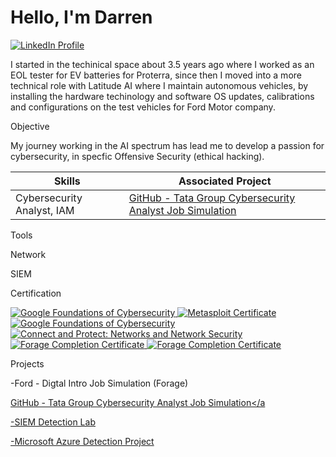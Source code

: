 # Hello, I'm Darren

<a href="https://www.linkedin.com/in/darren-smith-6835a0339" target="_blank">
  <img src="https://img.shields.io/badge/LinkedIn-0077B5?style=for-the-badge&logo=linkedin&logoColor=white" alt="LinkedIn Profile" />
</a>





I started in the techinical space about 3.5 years ago where I worked as an EOL tester for EV batteries for Proterra, since then I moved into a more technical role with Latitude AI where I maintain autonomous vehicles, by installing the hardware techinology and software OS updates, calibrations and configurations on the test vehicles for Ford Motor company.

Objective

My journey working in the AI spectrum has lead me to develop a passion for cybersecurity, in specfic Offensive Security (ethical hacking).

|  Skills                                                                             | Associated Project                                                                                    |
|-------------------------------------------------------------------------------------|-----------------------------------------                                                              |
  Cybersecurity Analyst, IAM                                                          | <a href="https://github.com/DLSmith11/-Tata-Group---Cybersecurity-Analyst-Job-Simulation-Forge-" target="_blank">GitHub - Tata Group Cybersecurity Analyst Job Simulation</a>|





Tools


Network
  

 
SIEM
  
Certification

<a href="https://coursera.org/share/c32879f18969af15ed3be8cec20356d1" target="_blank">
  <img src="https://img.shields.io/badge/Google-Cybersecurity-blue?style=for-the-badge&logo=google&logoColor=white" alt="Google Foundations of Cybersecurity">
</a>


















<a href="https://www.coursera.org/account/accomplishments/records/ZP9ATQ7L3C1B" target="_blank">
  <img src="https://img.shields.io/badge/Metasploit-Cybersecurity-blue?style=for-the-badge&logo=google&logoColor=white" alt="Metasploit Certificate">
</a> 
















<a href="https://www.coursera.org/account/accomplishments/records/FMY3ISA9L8KA" target="_blank">
  <img src="https://img.shields.io/badge/Google-Cybersecurity-blue?style=for-the-badge&logo=google&logoColor=white" alt="Google Foundations of Cybersecurity">
</a>
















<a href="https://www.coursera.org/account/accomplishments/records/NLCCRPC9MAYE" target="_blank">
  <img src="https://img.shields.io/badge/Google-Cybersecurity-blue?style=for-the-badge&logo=google&logoColor=white" alt="Connect and Protect: Networks and Network Security">
</a>















<a href="https://forage-uploads-prod.s3.amazonaws.com/completion-certificates/RwKkimvLMkHbEHKAA/kepAuhuGGuyc5guoh_RwKkimvLMkHbEHKAA_TSZ89XJPwrZescRaB_1732634672066_completion_certificate.pdf" target="_blank">
  <img src="https://img.shields.io/badge/Forage-Completion-green?style=for-the-badge&logo=forage&logoColor=white" alt="Forage Completion Certificate">
</a>

















<a href="https://forage-uploads-prod.s3.amazonaws.com/completion-certificates/ifobHAoMjQs9s6bKS/gmf3ypEXBj2wvfQWC_ifobHAoMjQs9s6bKS_TSZ89XJPwrZescRaB_1732924822482_completion_certificate.pdf" target="_blank">
<img src="https://img.shields.io/badge/Forage-Completion-green?style=for-the-badge&logo=forage&logoColor=white" alt="Forage Completion Certificate">
</a>
    

Projects














-Ford - Digtal Intro Job Simulation (Forage)













<a href="https://github.com/DLSmith11/-Tata-Group---Cybersecurity-Analyst-Job-Simulation-Forge-" target="_blank">GitHub - Tata Group Cybersecurity Analyst Job Simulation</a










-SIEM Detection Lab























-Microsoft Azure Detection Project







